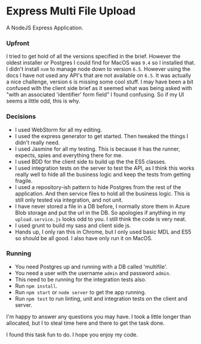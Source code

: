 # Express Multi File Upload

A NodeJS Express Application.

### Upfront
I tried to get hold of all the versions specified in the brief. However the oldest installer or Postgres I could find for MacOS was `9.4` so I installed that.
I didn't install `nvm` to manage node down to version `6.5`. However using the docs I have not used any API's that are not available on `6.5`. It was actually a nice challenge, version `6` is missing some cool stuff.
I may have been a bit confused with the client side brief as it seemed what was being asked with "with an associated 'identifier' form field" I found confusing. So if my UI seems a little odd, this is why.

### Decisions
* I used WebStorm for all my editing.
* I used the express generator to get started. Then tweaked the things I didn't really need.
* I used Jasmine for all my testing. This is because it has the runner, expects, spies and everything there for me.
* I used BDD for the client side to build up the the ES5 classes.
* I used integration tests on the server to test the API, as I think this works really well to hide all the business logic and keep the tests from getting fragile.
* I used a repository-ish pattern to hide Postgres from the rest of the application. And then service files to hold all the business logic. This is still only tested via integration, and not unit.
* I have never stored a file in a DB before, I normally store them in Azure Blob storage and put the url in the DB. So apologies if anything in my `upload.service.js` looks odd to you. I still think the code is very neat.
* I used grunt to build my sass and client side js.
* Hands up, I only ran this in Chrome, but I only used basic MDL and ES5 so should be all good. I also have only run it on MacOS.

### Running
* You need Postgres up and running with a DB called 'multifile'.
* You need a user with the username `admin` and password `admin`.
* This need to be running for the integration tests also.
* Run `npm install`.
* Run `npm start` or `node server` to get the app running.
* Run `npm test` to run linting, unit and integration tests on the client and server.

I'm happy to answer any questions you may have.
I took a little longer than allocated, but I to steal time here and there to get the task done.

I found this task fun to do. I hope you enjoy my code.
